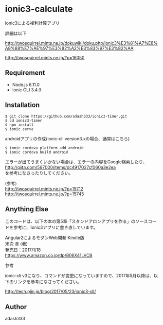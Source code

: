 # ionic3-calculate

ionic3による複利計算アプリ

詳細は以下

http://twosquirrel.mints.ne.jp/dokuwiki/doku.php/ionic3%E3%81%A7%E8%A8%88%E7%AE%97%E3%82%A2%E3%83%97%E3%83%AA

http://twosquirrel.mints.ne.jp/?p=16050


## Requirement

- Node.js 6.11.0
- Ionic CLI 3.4.0


## Installation

    $ git clone https://github.com/adash333/ionic3-timer.git
    $ cd ionic3-timer
    $ npm install
    $ ionic serve

androidアプリの作成(ionic-cli version3.xの場合、通常はこちら)

    $ ionic cordova platform add android
    $ ionic cordova build android

エラーが出てうまくいかない場合は、エラーの内容をGoogle検索したり、  
http://qiita.com/567000/items/dc4917027cf060a3e2ea  
を参考になさったりしてください。  
  
(参考)   
http://twosquirrel.mints.ne.jp/?p=15712  
http://twosquirrel.mints.ne.jp/?p=15745  

## Anything Else

このコードは、以下の本の第5章「スタンドアロンアプリを作る」のソースコードを参考に、Ionic3アプリに書き直しています。

Angular2によるモダンWeb開発 Kindle版  
末次 章 (著)  
発売日：2017/1/18  
https://www.amazon.co.jp/dp/B06X41LVCB

参考

ionic-cli v3になり、コマンドが変更になっていますので、2017年5月以降は、以下のリンクを参考になさってください。

http://tech.pjin.jp/blog/2017/05/23/ionic3-cli/

## Author

adash333